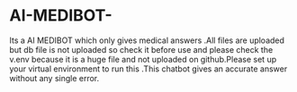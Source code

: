 # AI-MEDIBOT-
Its a AI MEDIBOT which only gives medical answers .All files are uploaded but db file is not uploaded so check it before use and please check the v.env because it is a huge file and not uploaded on github.Please set up your virtual environment to run this .This chatbot gives an accurate answer without any single error. 
